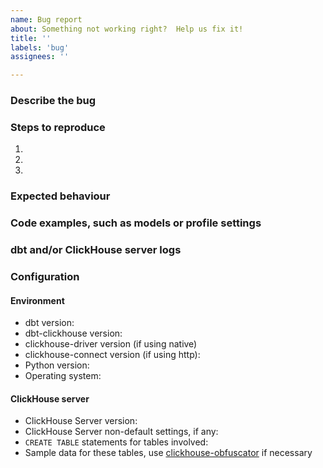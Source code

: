 ```yaml
---
name: Bug report
about: Something not working right?  Help us fix it!
title: ''
labels: 'bug'
assignees: ''

---
```


<!-- delete unnecessary items -->
### Describe the bug

### Steps to reproduce
1.
2.
3.

### Expected behaviour

### Code examples, such as models or profile settings

### dbt and/or ClickHouse server logs

### Configuration
#### Environment
* dbt version:
* dbt-clickhouse version:
* clickhouse-driver version (if using native)
* clickhouse-connect version (if using http):
* Python version:
* Operating system:


#### ClickHouse server
* ClickHouse Server version:
* ClickHouse Server non-default settings, if any:
* `CREATE TABLE` statements for tables involved:
* Sample data for these tables, use [clickhouse-obfuscator](https://github.com/ClickHouse/ClickHouse/blob/master/programs/obfuscator/Obfuscator.cpp#L42-L80) if necessary

